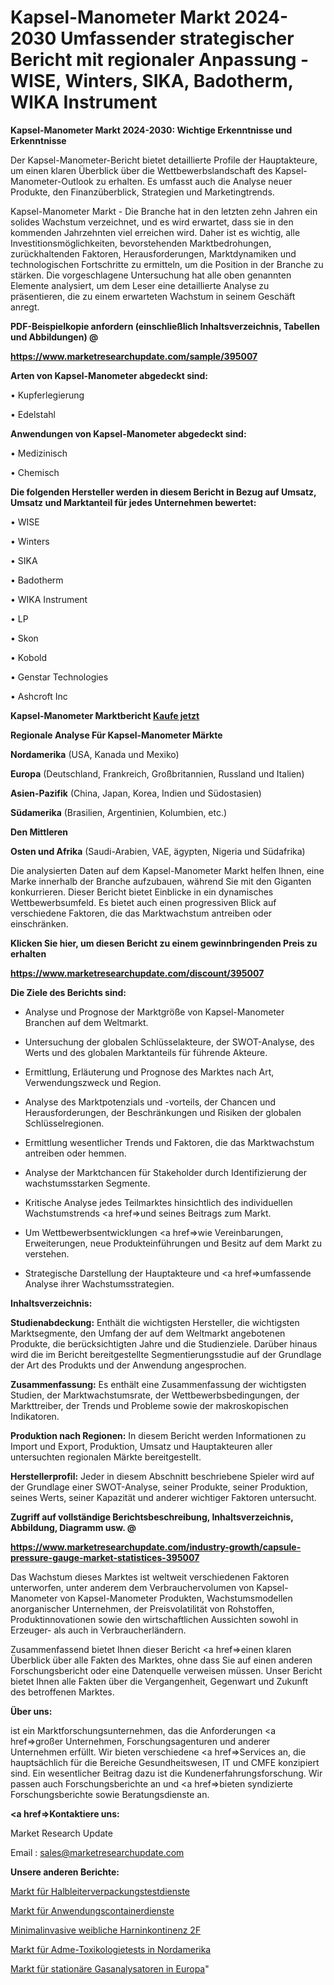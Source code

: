 # Kapsel-Manometer Markt 2024-2030 Umfassender strategischer Bericht mit regionaler Anpassung - WISE, Winters, SIKA, Badotherm, WIKA Instrument

<strong>Kapsel-Manometer Markt 2024-2030: Wichtige Erkenntnisse und Erkenntnisse</strong>

Der Kapsel-Manometer-Bericht bietet detaillierte Profile der Hauptakteure, um einen klaren Überblick über die Wettbewerbslandschaft des Kapsel-Manometer-Outlook zu erhalten. Es umfasst auch die Analyse neuer Produkte, den Finanzüberblick, Strategien und Marketingtrends.

Kapsel-Manometer Markt - Die Branche hat in den letzten zehn Jahren ein solides Wachstum verzeichnet, und es wird erwartet, dass sie in den kommenden Jahrzehnten viel erreichen wird. Daher ist es wichtig, alle Investitionsmöglichkeiten, bevorstehenden Marktbedrohungen, zurückhaltenden Faktoren, Herausforderungen, Marktdynamiken und technologischen Fortschritte zu ermitteln, um die Position in der Branche zu stärken. Die vorgeschlagene Untersuchung hat alle oben genannten Elemente analysiert, um dem Leser eine detaillierte Analyse zu präsentieren, die zu einem erwarteten Wachstum in seinem Geschäft anregt.



<strong><b>PDF-Beispielkopie anfordern (einschließlich Inhaltsverzeichnis, Tabellen und Abbildungen) @ </b></strong>

<strong><a href=https://www.marketresearchupdate.com/sample/395007>

<strong>https://www.marketresearchupdate.com/sample/395007</u></a></strong></strong>



<strong>Arten von Kapsel-Manometer abgedeckt sind:</strong>

• Kupferlegierung

• Edelstahl



<strong>Anwendungen von Kapsel-Manometer abgedeckt sind:</strong>

• Medizinisch

• Chemisch



<strong>Die folgenden Hersteller werden in diesem Bericht in Bezug auf Umsatz, Umsatz und Marktanteil für jedes Unternehmen bewertet:</strong>

• WISE

• Winters

• SIKA

• Badotherm

• WIKA Instrument

• LP

• Skon

• Kobold

• Genstar Technologies

• Ashcroft Inc



<strong>Kapsel-Manometer Marktbericht <a href=https://www.marketresearchupdate.com/buynow/395007>Kaufe jetzt</a></strong>



<strong>Regionale Analyse Für Kapsel-Manometer Märkte</strong>



<strong>Nordamerika</strong> (USA, Kanada und Mexiko)



<strong>Europa</strong> (Deutschland, Frankreich, Großbritannien, Russland und Italien)



<strong>Asien-Pazifik</strong> (China, Japan, Korea, Indien und Südostasien)



<strong>Südamerika</strong> (Brasilien, Argentinien, Kolumbien, etc.)



<strong>Den Mittleren</strong> 

<strong>Osten und Afrika</strong> (Saudi-Arabien, VAE, ägypten, Nigeria und Südafrika)

Die analysierten Daten auf dem Kapsel-Manometer Markt helfen Ihnen, eine Marke innerhalb der Branche aufzubauen, während Sie mit den Giganten konkurrieren. Dieser Bericht bietet Einblicke in ein dynamisches Wettbewerbsumfeld. Es bietet auch einen progressiven Blick auf verschiedene Faktoren, die das Marktwachstum antreiben oder einschränken.



<strong>Klicken Sie hier, um diesen Bericht zu einem gewinnbringenden Preis zu erhalten
</strong>

<strong><a href=https://www.marketresearchupdate.com/discount/395007>https://www.marketresearchupdate.com/discount/395007</b></u></strong></a>



<strong>Die Ziele des Berichts sind:</strong>

- Analyse und Prognose der Marktgröße von Kapsel-Manometer Branchen auf dem Weltmarkt.

- Untersuchung der globalen Schlüsselakteure, der SWOT-Analyse, des Werts und des globalen Marktanteils für führende Akteure.

- Ermittlung, Erläuterung und Prognose des Marktes nach Art, Verwendungszweck und Region.

- Analyse des Marktpotenzials und -vorteils, der Chancen und Herausforderungen, der Beschränkungen und Risiken der globalen Schlüsselregionen.

- Ermittlung wesentlicher Trends und Faktoren, die das Marktwachstum antreiben oder hemmen.

- Analyse der Marktchancen für Stakeholder durch Identifizierung der wachstumsstarken Segmente.

- Kritische Analyse jedes Teilmarktes hinsichtlich des individuellen Wachstumstrends <a href=>und</a> seines Beitrags zum Markt.

- Um Wettbewerbsentwicklungen <a href=>wie</a> Vereinbarungen, Erweiterungen, neue Produkteinführungen und Besitz auf dem Markt zu verstehen.

- Strategische Darstellung der Hauptakteure und <a href=>umfas</a>sende Analyse ihrer Wachstumsstrategien.



<strong>Inhaltsverzeichnis:</strong>



<strong>Studienabdeckung:</strong> Enthält die wichtigsten Hersteller, die wichtigsten Marktsegmente, den Umfang der auf dem Weltmarkt angebotenen Produkte, die berücksichtigten Jahre und die Studienziele. Darüber hinaus wird die im Bericht bereitgestellte Segmentierungsstudie auf der Grundlage der Art des Produkts und der Anwendung angesprochen.



<strong>Zusammenfassung:</strong> Es enthält eine Zusammenfassung der wichtigsten Studien, der Marktwachstumsrate, der Wettbewerbsbedingungen, der Markttreiber, der Trends und Probleme sowie der makroskopischen Indikatoren.



<strong>Produktion nach Regionen:</strong> In diesem Bericht werden Informationen zu Import und Export, Produktion, Umsatz und Hauptakteuren aller untersuchten regionalen Märkte bereitgestellt.



<strong>Herstellerprofil:</strong> Jeder in diesem Abschnitt beschriebene Spieler wird auf der Grundlage einer SWOT-Analyse, seiner Produkte, seiner Produktion, seines Werts, seiner Kapazität und anderer wichtiger Faktoren untersucht.



<strong><b>Zugriff auf vollständige Berichtsbeschreibung, Inhaltsverzeichnis, Abbildung, Diagramm usw. @ </b></strong>

<strong><a href=https://www.marketresearchupdate.com/industry-growth/capsule-pressure-gauge-market-statistices-395007>https://www.marketresearchupdate.com/industry-growth/capsule-pressure-gauge-market-statistices-395007</a></strong>

Das Wachstum dieses Marktes ist weltweit verschiedenen Faktoren unterworfen, unter anderem dem Verbrauchervolumen von Kapsel-Manometer von Kapsel-Manometer Produkten, Wachstumsmodellen anorganischer Unternehmen, der Preisvolatilität von Rohstoffen, Produktinnovationen sowie den wirtschaftlichen Aussichten sowohl in Erzeuger- als auch in Verbraucherländern.

Zusammenfassend bietet Ihnen dieser Bericht <a href=>einen</a> klaren Überblick über alle Fakten des Marktes, ohne dass Sie auf einen anderen Forschungsbericht oder eine Datenquelle verweisen müssen. Unser Bericht bietet Ihnen alle Fakten über die Vergangenheit, Gegenwart und Zukunft des betroffenen Marktes.



<strong>Über uns:</strong>

 ist ein Marktforschungsunternehmen, das die Anforderungen <a href=>großer</a> Unternehmen, Forschungsagenturen und anderer Unternehmen erfüllt. Wir bieten verschiedene <a href=>Services</a> an, die hauptsächlich für die Bereiche Gesundheitswesen, IT und CMFE konzipiert sind. Ein wesentlicher Beitrag dazu ist die Kundenerfahrungsforschung. Wir passen auch Forschungsberichte an und <a href=>bieten</a> syndizierte Forschungsberichte sowie Beratungsdienste an.



<strong><a href=>Kontaktiere uns:</a></strong>

Market Research Update

Email : sales@marketresearchupdate.com



<strong>Unsere anderen Berichte:</strong>

<a href=https://www.linkedin.com/pulse/semiconductor-packaging-test-service-market-analyzing>Markt für Halbleiterverpackungstestdienste</a>

<a href=https://www.linkedin.com/pulse/application-container-service-market>Markt für Anwendungscontainerdienste</a>

<a href=https://www.linkedin.com/pulse/minimally-invasive-female-urinary-incontinence-2f>Minimalinvasive weibliche Harninkontinenz 2F</a>

<a href=https://www.linkedin.com/pulse/north-america-adme-toxicology-testing-market-overview>Markt für Adme-Toxikologietests in Nordamerika</a>

<a href=https://www.linkedin.com/pulse/europe-fixed-gas-analyzer-market-2023-usd->Markt für stationäre Gasanalysatoren in Europa</a>"
